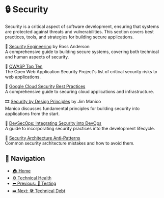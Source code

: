 # 🔒 Security

Security is a critical aspect of software development, ensuring that systems are protected against threats and vulnerabilities. This section covers best practices, tools, and strategies for building secure applications.

📘 [Security Engineering](https://www.goodreads.com/book/show/8446731-security-engineering) by Ross Anderson  
A comprehensive guide to building secure systems, covering both technical and human aspects of security.

🔗 [OWASP Top Ten](https://owasp.org/www-project-top-ten/)  
The Open Web Application Security Project's list of critical security risks to web applications.

📄 [Google Cloud Security Best Practices](https://cloud.google.com/docs/security/best-practices)  
A comprehensive guide to securing cloud applications and infrastructure.

🎞 [Security by Design Principles](https://www.youtube.com/watch?v=dDZNDVO5EFQ) by Jim Manico  
Manico discusses fundamental principles for building security into applications from the start.

📄 [DevSecOps: Integrating Security into DevOps](https://www.thoughtworks.com/insights/blog/devsecops-integrating-security-devops)  
A guide to incorporating security practices into the development lifecycle.

🔗 [Security Architecture Anti-Patterns](https://www.ncsc.gov.uk/whitepaper/security-architecture-anti-patterns)  
Common security architecture mistakes and how to avoid them.

## 🧭 Navigation

- [🏠 Home](../../README.md)
- [⚙️ Technical Health](../README.md)
- [⬅️ Previous: 🧪 Testing](testing.md)
- [➡️ Next: 🛠️ Technical Debt](technical-debt.md)
